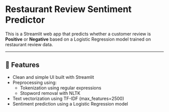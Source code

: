 # Restaurant Review Sentiment Predictor

This is a Streamlit web app that predicts whether a customer review is **Positive** or **Negative** based on a Logistic Regression model trained on restaurant review data.

---

## 🚀 Features

- Clean and simple UI built with Streamlit
- Preprocessing using:
  - Tokenization using regular expressions
  - Stopword removal with NLTK
- Text vectorization using TF-IDF (max_features=2500)
- Sentiment prediction using a Logistic Regression model
